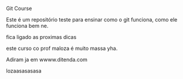 Git Course

Este é um repositório teste para ensinar como o git funciona, como ele funciona bem ne.





fica ligado as proximas dicas



este curso co  prof maloza é muito massa yha.

Adiram ja em wwww.ditenda.com

lozaasasasasa